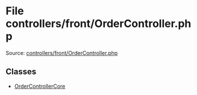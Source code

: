 File controllers/front/OrderController.php
=========

Source: [controllers/front/OrderController.php](https://github.com/PrestaShop/PrestaShop/blob/1.5.6.1/controllers/front/OrderController.php)


Classes
-------

* [OrderControllerCore](class.OrderControllerCore.md)

